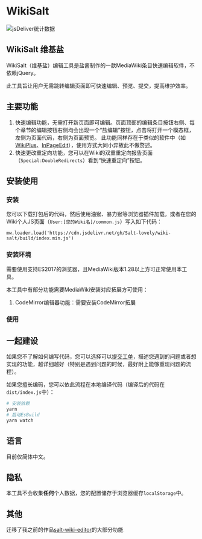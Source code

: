 <!--
 * @Author: Salt
 * @Date: 2022-07-10 00:22:02
 * @LastEditors: Salt
 * @LastEditTime: 2024-03-24 16:17:17
 * @Description: 说明文档
 * @FilePath: \wiki-salt\README.md
-->
# WikiSalt

![jsDeliver统计数据](https://data.jsdelivr.com/v1/stats/packages/gh/Salt-lovely/wiki-salt/badge)

## WikiSalt 维基盐

WikiSalt（维基盐）编辑工具是盐酱制作的一款MediaWiki条目快速编辑软件，不依赖jQuery。

此工具旨让用户无需跳转编辑页面即可快速编辑、预览、提交，提高维护效率。

## 主要功能

1. 快速编辑功能，无需打开新页面即可编辑。页面顶部的编辑条目按钮右侧、每个章节的编辑按钮右侧均会出现一个“盐编辑”按钮，点击将打开一个模态框，左侧为页面代码，右侧为页面预览。
此功能同样存在于类似的软件中（如[WikiPlus](https://github.com/Wikiplus/Wikiplus)、[InPageEdit](https://github.com/inpageedit/inpageedit-v2)），使用方式大同小异故此不做赘述。
2. 快速更改重定向功能，您可以在Wiki的双重重定向报告页面（`Special:DoubleRedirects`）看到“快速重定向”按钮。

## 安装使用

### 安装

您可以下载打包后的代码，然后使用油猴、暴力猴等浏览器插件加载，或者在您的Wiki个人JS页面（`User:[您的Wiki名]/common.js`）写入如下代码：

```JS
mw.loader.load('https://cdn.jsdelivr.net/gh/Salt-lovely/wiki-salt/build/index.min.js')
```

### 安装环境

需要使用支持ES2017的浏览器，且MediaWiki版本1.28以上方可正常使用本工具。

本工具中有部分功能需要MediaWiki安装对应拓展方可使用：

1. CodeMirror编辑器功能：需要安装CodeMirror拓展

### 使用

## 一起建设

如果您不了解如何编写代码，您可以选择可以[提交工单](https://github.com/Salt-lovely/wiki-salt/issues)，描述您遇到的问题或者想实现的功能，越详细越好（特别是遇到问题的时候，最好附上能够重现问题的流程）。

如果您擅长编码，您可以依此流程在本地编译代码（编译后的代码在`dist/index.js`中）：

```bash
# 安装依赖
yarn
# 启动EsBuild
yarn watch
```

## 语言

目前仅简体中文。

## 隐私

本工具不会收集**任何**个人数据，您的配置储存于浏览器缓存`localStorage`中。

## 其他

迁移了我之前的作品[salt-wiki-editor](https://github.com/Salt-lovely/salt-wiki-editor)的大部分功能
